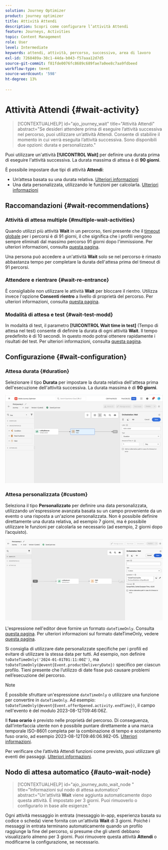 ```yaml
---
solution: Journey Optimizer
product: journey optimizer
title: Attività Attendi
description: Scopri come configurare l’attività Attendi
feature: Journeys, Activities
topic: Content Management
role: User
level: Intermediate
keywords: attendi, attività, percorso, successivo, area di lavoro
exl-id: 7268489a-38c1-44da-b043-f57aaa12d7d5
source-git-commit: f81fde0076fc8689c689fae7a0ee8c7aa9fdbeed
workflow-type: tm+mt
source-wordcount: '598'
ht-degree: 13%

---
```


# Attività Attendi {#wait-activity}

>[!CONTEXTUALHELP]
>id="ajo_journey_wait"
>title="Attività Attendi"
>abstract="Se desideri attendere prima di eseguire l’attività successiva nel percorso, puoi utilizzare un’attività Attendi. Consente di stabilire il momento in cui verrà eseguita l’attività successiva. Sono disponibili due opzioni: durata e personalizzato."

Puoi utilizzare un&#39;attività **[!UICONTROL Wait]** per definire una durata prima di eseguire l&#39;attività successiva.  La durata massima di attesa è di **90 giorni**.

È possibile impostare due tipi di attività **Attendi**:

* Un’attesa basata su una durata relativa. [Ulteriori informazioni](#duration)
* Una data personalizzata, utilizzando le funzioni per calcolarla. [Ulteriori informazioni](#custom)

<!--
* [Email send time optimization](#email_send_time_optimization)
* [Fixed date](#fixed_date) 
-->

## Raccomandazioni {#wait-recommendations}

### Attività di attesa multiple {#multiple-wait-activities}

Quando utilizzi più attività **Wait** in un percorso, tieni presente che il [timeout globale](journey-properties.md#global_timeout) per i percorsi è di 91 giorni, il che significa che i profili vengono sempre eliminati dal massimo percorso 91 giorni dopo l&#39;immissione. Per ulteriori informazioni, consulta [questa pagina](journey-properties.md#global_timeout).

Una persona può accedere a un&#39;attività **Wait** solo se nel percorso è rimasto abbastanza tempo per completare la durata dell&#39;attesa prima del timeout di 91 percorsi.

### Attendere e rientrare {#wait-re-entrance}

È consigliabile non utilizzare le attività **Wait** per bloccare il rientro. Utilizza invece l&#39;opzione **Consenti rientro** a livello di proprietà del percorso. Per ulteriori informazioni, consulta [questa pagina](../building-journeys/journey-properties.md#entrance).

### Modalità di attesa e test {#wait-test-modd}

In modalità di test, il parametro **[!UICONTROL Wait time in test]** (Tempo di attesa nel test) consente di definire la durata di ogni attività **Wait**. Il tempo predefinito è di 10 secondi. In questo modo potrai ottenere rapidamente i risultati del test. Per ulteriori informazioni, consulta [questa pagina](../building-journeys/testing-the-journey.md).

## Configurazione {#wait-configuration}

### Attesa durata {#duration}

Selezionare il tipo **Durata** per impostare la durata relativa dell&#39;attesa prima dell&#39;esecuzione dell&#39;attività successiva. La durata massima è di **90 giorni**.

![Definisci la durata dell&#39;attesa](assets/journey55.png)

<!--
## Fixed date wait{#fixed_date}

Select the date for the execution of the next activity.

![](assets/journey56.png)

-->

### Attesa personalizzata {#custom}

Seleziona il tipo **Personalizzato** per definire una data personalizzata, utilizzando un&#39;espressione avanzata basata su un campo proveniente da un evento o una risposta a un&#39;azione personalizzata. Non è possibile definire direttamente una durata relativa, ad esempio 7 giorni, ma è possibile utilizzare le funzioni per calcolarla se necessario (ad esempio, 2 giorni dopo l’acquisto).

![Definisci un&#39;attesa personalizzata con un&#39;espressione](assets/journey57.png)

L&#39;espressione nell&#39;editor deve fornire un formato `dateTimeOnly`. Consulta [questa pagina](expression/expressionadvanced.md). Per ulteriori informazioni sul formato dateTimeOnly, vedere [questa pagina](expression/data-types.md).

Si consiglia di utilizzare date personalizzate specifiche per i profili ed evitare di utilizzare la stessa data per tutti. Ad esempio, non definire `toDateTimeOnly('2024-01-01T01:11:00Z')`, ma `toDateTimeOnly(@event{Event.productDeliveryDate})` specifico per ciascun profilo. Tieni presente che l’utilizzo di date fisse può causare problemi nell’esecuzione del percorso.


>[!NOTE]
>
>È possibile sfruttare un&#39;espressione `dateTimeOnly` o utilizzare una funzione per convertire in `dateTimeOnly`. Ad esempio: `toDateTimeOnly(@event{Event.offerOpened.activity.endTime})`, il campo nell&#39;evento è del modulo 2023-08-12T09:46:06Z.
>
>Il **fuso orario** è previsto nelle proprietà del percorso. Di conseguenza, dall’interfaccia utente non è possibile puntare direttamente a una marca temporale ISO-8601 completa per la combinazione di tempo e scostamento fuso orario, ad esempio 2023-08-12T09:46:06.982-05. [Ulteriori informazioni](../building-journeys/timezone-management.md).


Per verificare che l’attività Attendi funzioni come previsto, puoi utilizzare gli eventi dei passaggi. [Ulteriori informazioni](../reports/query-examples.md#common-queries).

<!--## Email send time optimization{#email_send_time_optimization}

This type of wait uses a score calculated in Adobe Experience Platform. The score calculates the propensity to click or open an email in the future based on past behavior. Note that the algorithm calculating the score needs a certain amount of data to work. As a result, when it does not have enough data, the default wait time will apply. At publication time, you'll be notified that the default time applies.

>[!NOTE]
>
>The first event of your journey must have a namespace.
>
>This capability is only available after an **[!UICONTROL Email]** activity. You need to have Adobe Campaign Standard.

1. In the **[!UICONTROL Amount of time]** field, define the number of hours to consider to optimize email sending.
1. In the **[!UICONTROL Optimization type]** field, choose if the optimization should increase clicks or opens.
1. In the **[!UICONTROL Default time]** field, define the default time to wait if the predictive send time score is not available.

    >[!NOTE]
    >
    >Note that the send time score can be unavailable because there is not enough data to perform the calculation. In this case, you will be informed, at publication time, that the default time applies.

![](assets/journey57bis.png)-->

## Nodo di attesa automatico  {#auto-wait-node}


>[!CONTEXTUALHELP]
>id="ajo_journey_auto_wait_node "
>title="Informazioni sul nodo di attesa automatico"
>abstract="Un&#39;attività **Wait** viene aggiunta automaticamente dopo questa attività. È impostato per 3 giorni. Puoi rimuoverlo o configurarlo in base alle esigenze."

Ogni attività messaggio in entrata (messaggio in-app, esperienza basata su codice o scheda) viene fornita con un&#39;attività **Wait** di 3 giorni. Poiché i messaggi in entrata terminano automaticamente quando un profilo raggiunge la fine del percorso, si presume che gli utenti debbano visualizzarlo almeno per 3 giorni. Puoi rimuovere questa attività **Attendi** o modificarne la configurazione, se necessario.